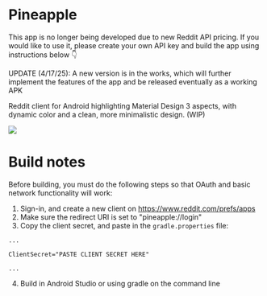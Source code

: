 # Pineapple
This app is no longer being developed due to new Reddit API pricing. If you would like to use it, please create your own API key and build the app using instructions below 👇

UPDATE (4/17/25): A new version is in the works, which will further implement the features of the app and be released eventually as a working APK 

Reddit client for Android highlighting Material Design 3 aspects, with dynamic color and a clean, more minimalistic design. (WIP)

<img src="PineapplePreview.png">

# Build notes
Before building, you must do the following steps so that OAuth and basic network functionality will work:
1. Sign-in, and create a new client on https://www.reddit.com/prefs/apps
2. Make sure the redirect URI is set to "pineapple://login"
3. Copy the client secret, and paste in the ```gradle.properties``` file:
```
...

ClientSecret="PASTE CLIENT SECRET HERE"

...
```
4. Build in Android Studio or using gradle on the command line
